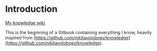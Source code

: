 # Introduction

[My knowledge wiki](https://wiki.omar.engineer).

This is the beginning of a Gitbook containing everything I know, heavily inspired from [https://github.com/nikitavoloboev/knowledge](https://github.com/nikitavoloboev/knowledge).

